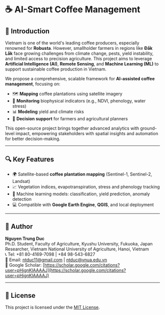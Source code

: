 # ☕️ AI-Smart Coffee Management
## 📘 Introduction

Vietnam is one of the world's leading coffee producers, especially renowned for **Robusta**. However, smallholder farmers in regions like **Đắk Lắk** face growing challenges from climate change, pests, yield instability, and limited access to precision agriculture. This project aims to leverage **Artificial Intelligence (AI)**, **Remote Sensing**, and **Machine Learning (ML)** to support sustainable coffee production in Vietnam.

We propose a comprehensive, scalable framework for **AI-assisted coffee management**, focusing on:

- 🗺️ **Mapping** coffee plantations using satellite imagery  
- 📡 **Monitoring** biophysical indicators (e.g., NDVI, phenology, water stress)  
- 📊 **Modeling** yield and climate risks  
- 🧭 **Decision support** for farmers and agricultural planners  

This open-source project brings together advanced analytics with ground-level impact, empowering stakeholders with spatial insights and automation for better decision-making.

---


## 🔍 Key Features

- 🌍 Satellite-based **coffee plantation mapping** (Sentinel-1, Sentinel-2, Landsat)
- 📈 Vegetation indices, evapotranspiration, stress and phenology tracking
- 🧠 Machine learning models: classification, yield prediction, anomaly detection
- 💻 Compatible with **Google Earth Engine**, **QGIS**, and local deployment

---

## 👤 Author

**Nguyen Trung Duc**  
Ph.D. Student, Faculty of Agriculture, Kyushu University, Fukuoka, Japan  
Researcher, Vietnam National University of Agriculture, Hanoi, Vietnam  
📞 Tel: +81 80-4169-7098 | +84 98-543-6827  
📧 Email: [ntduc11@gmail.com](mailto:ntduc11@gmail.com) | [ntduc@vnua.edu.vn](mailto:ntduc@vnua.edu.vn)  
🔗 Google Scholar: [https://scholar.google.com/citations?user=pHjgnKlAAAAJ](https://scholar.google.com/citations?user=pHjgnKlAAAAJ)

---

## 📄 License

This project is licensed under the [MIT License](LICENSE).
